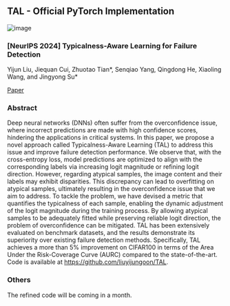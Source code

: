 ## TAL - Official PyTorch Implementation
![image](https://github.com/user-attachments/assets/e0f6294a-54f8-45b9-8a29-d78865df930a)


### [NeurIPS 2024] Typicalness-Aware Learning for Failure Detection
Yijun Liu, Jiequan Cui, Zhuotao Tian*, Senqiao Yang, Qingdong He, Xiaoling Wang, and Jingyong Su*<br>

[Paper](https://arxiv.org/abs/2411.01981)

### Abstract
Deep neural networks (DNNs) often suffer from the overconfidence issue, where incorrect predictions are made with high confidence scores, hindering the applications in critical systems. In this paper, we propose a novel approach called Typicalness-Aware Learning (TAL) to address this issue and improve failure detection performance. 
We observe that, with the cross-entropy loss, model predictions are optimized to align with the corresponding labels via increasing logit magnitude or refining logit direction. However, regarding atypical samples, the image content and their labels may exhibit disparities. This discrepancy can lead to overfitting on atypical samples, ultimately resulting in the overconfidence issue that we aim to address. To tackle the problem, we have devised a metric that quantifies the typicalness of each sample, enabling the dynamic adjustment of the logit magnitude during the training process. By allowing atypical samples to be adequately fitted while preserving reliable logit direction, the problem of overconfidence can be mitigated. TAL has been extensively evaluated on benchmark datasets, and the results demonstrate its superiority over existing failure detection methods. Specifically, TAL achieves a more than 5% improvement on CIFAR100 in terms of the Area Under the Risk-Coverage Curve (AURC) compared to the state-of-the-art. Code is available at https://github.com/liuyijungoon/TAL.

### Others
The refined code will be coming in a month.

